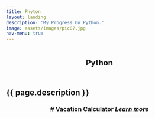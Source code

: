 ```yaml
---
title: Phyton
layout: landing
description: 'My Progress On Python.'
image: assets/images/pic07.jpg
nav-menu: true
---
```


<section id="banner" class="style2">
  <div class="inner">
  <span class="image">
  <img src="{{ site.baseurl }}/%7B%7B%20page.image%20%7D%7D" alt="">
</span>
  <header class="major">

<h1> Python </h1>

</header>
  <div class="content">

<h2> {{ page.description }} </h2>

</div>
</div>
</section>

<div id="main">
  <section id="one">
  <div class="inner"><header class="major">


<h3> 
# Vacation Calculator <em><a href="_posts/2017-02-11-Vacation_Calculator">Learn more</a>




